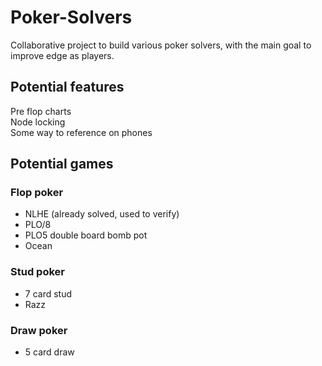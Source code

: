# Poker-Solvers
Collaborative project to build various poker solvers, with the main goal to improve edge as players.  

## Potential features
Pre flop charts  
Node locking  
Some way to reference on phones  

## Potential games
### Flop poker  
- NLHE (already solved, used to verify)  
- PLO/8  
- PLO5 double board bomb pot  
- Ocean  
### Stud poker  
- 7 card stud  
- Razz  
### Draw poker  
- 5 card draw  

